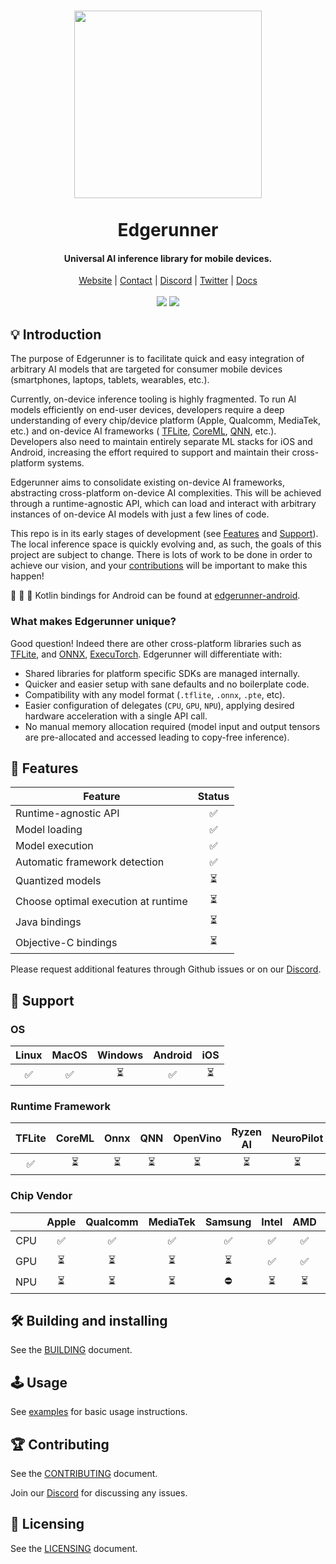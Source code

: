 <h1 align="center">
    <a href="https://runlocal.ai">
        <img src="./images/large-logo.png" width="300">
    </a>
    <br><br>
    Edgerunner
</h1>

<h4 align="center">
    Universal AI inference library for mobile devices.
</h4>

<div align="center">
    <a href="https://runlocal.ai">Website</a> |
    <a href="https://runlocal.ai#contact">Contact</a> |
    <a href="https://discord.gg/y9EzZEkwbR">Discord</a> |
    <a href="https://x.com/Neuralize_AI">Twitter</a> |
    <a href="https://neuralize-ai.github.io/edgerunner">Docs</a>
    <br><br>
    <img src="https://github.com/neuralize-ai/edgerunner/actions/workflows/ci.yml/badge.svg"/>
    <a href="https://codecov.io/gh/neuralize-ai/edgerunner" >
        <img src="https://codecov.io/gh/neuralize-ai/edgerunner/graph/badge.svg?token=W05G243LIK"/>
    </a>
</div>

## 💡 Introduction

The purpose of Edgerunner is to facilitate quick and easy integration of
arbitrary AI models that are targeted for consumer mobile devices
(smartphones, laptops, tablets, wearables, etc.).

Currently, on-device inference tooling is highly fragmented. To run AI models
efficiently on end-user devices, developers require a deep understanding of
every chip/device platform (Apple, Qualcomm, MediaTek, etc.) and on-device AI
frameworks (
[TFLite](https://ai.google.dev/edge/lite),
[CoreML](https://developer.apple.com/documentation/coreml),
[QNN](https://www.qualcomm.com/developer/software/neural-processing-sdk-for-ai),
etc.).
Developers also need to maintain entirely separate ML stacks for iOS and
Android, increasing the effort required to support and maintain their
cross-platform systems.

Edgerunner aims to consolidate existing on-device AI frameworks, abstracting
cross-platform on-device AI complexities. This will be achieved through a
runtime-agnostic API, which can load and interact with arbitrary instances of
on-device AI models with just a few lines of code.

This repo is in its early stages of development (see [Features](#-features) and
[Support](#-support)). The local inference space is quickly evolving and, as
such, the goals of this project are subject to change.
There is lots of work to be done in order to achieve our vision, and your
[contributions](#-contributing) will be important to make this happen!

   󰀲 Kotlin bindings for Android can be found at [edgerunner-android](https://github.com/neuralize-ai/edgerunner-android).

### What makes Edgerunner unique?

Good question! Indeed there are other cross-platform libraries such as
[TFLite](link), and [ONNX](link), [ExecuTorch](link). Edgerunner will differentiate with:

- Shared libraries for platform specific SDKs are managed internally.
- Quicker and easier setup with sane defaults and no boilerplate code.
- Compatibility with any model format (`.tflite`, `.onnx`, `.pte`, etc).
- Easier configuration of delegates (`CPU`, `GPU`, `NPU`), applying desired
hardware acceleration with a single API call.
- No manual memory allocation required (model input and output tensors are
pre-allocated and accessed leading to copy-free inference).

## 🎁 Features

|           Feature                   | Status |
| ------------------------------------|:------:|
| Runtime-agnostic API                |   ✅   |
| Model loading                       |   ✅   |
| Model execution                     |   ✅   |
| Automatic framework detection       |   ✅   |
| Quantized models                    |   ⏳   |
| Choose optimal execution at runtime |   ⏳   |
| Java bindings                       |   ⏳   |
| Objective-C bindings                |   ⏳   |

Please request additional features through Github issues or on our [Discord](https://discord.gg/y9EzZEkwbR).

## 🔌 Support

### OS

| Linux | MacOS | Windows | Android | iOS |
|:-----:|:-----:|:-------:|:-------:|:---:|
|  ✅   |  ✅   |   ⏳    |   ✅    | ⏳  |

### Runtime Framework

| TFLite | CoreML | Onnx | QNN | OpenVino | Ryzen AI | NeuroPilot |
|:------:|:------:|:----:|:---:|:--------:|:--------:|:----------:|
|   ✅   |   ⏳   |  ⏳  | ⏳  |    ⏳    |    ⏳    |     ⏳     |

### Chip Vendor

|     | Apple | Qualcomm | MediaTek | Samsung | Intel | AMD | NVIDIA |
|:---:|:-----:|:--------:|:--------:|:-------:|:-----:|:---:|:------:|
| CPU |  ✅   |    ✅    |    ✅    |   ✅    |  ✅   | ✅  |   ⛔️   |
| GPU |  ⏳   |    ⏳    |    ⏳    |   ⏳    |  ✅   | ✅  |   ⏳   |
| NPU |  ⏳   |    ⏳    |    ⏳    |   ⛔️    |  ⏳   | ⏳  |   ⛔️   |

## 🛠 Building and installing

See the [BUILDING](BUILDING.md) document.

## 🕹 Usage

See [examples](example/README.md) for basic usage instructions.

## 🏆 Contributing

See the [CONTRIBUTING](CONTRIBUTING.md) document.

Join our [Discord](https://discord.gg/y9EzZEkwbR) for discussing any issues.

## 📜 Licensing

See the [LICENSING](LICENSE.txt) document.
